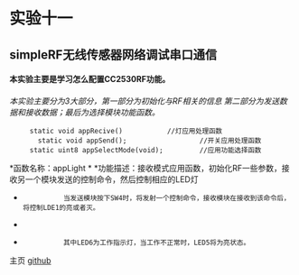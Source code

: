 # 实验十一 #
## simpleRF无线传感器网络调试串口通信 ##
#### 本实验主要是学习怎么配置CC2530RF功能。 ####
_本实验主要分为3大部分，第一部分为初始化与RF相关的信息_
_第二部分为发送数据和接收数据；最后为选择模块功能函数。_
         
         static void appRecive()           //灯应用处理函数    
           static void appSend();                  //开关应用处理函数
         static uint8 appSelectMode(void);         //应用功能选择函数
*函数名称：appLight
*
*功能描述：接收模式应用函数，初始化RF一些参数，接收另一个模块发送的控制命令，然后控制相应的LED灯
           
*               当发送模块按下SW4时，将发射一个控制命令，接收模块在接收到该命令后，将控制LDE1的亮或者灭。
*
*               其中LED6为工作指示灯，当工作不正常时，LED5将为亮状态。
        
主页 [github](https://github.com/chenwenshuo0308)
